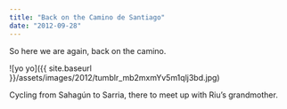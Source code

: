 ```yaml
---
title: "Back on the Camino de Santiago"
date: "2012-09-28"
---
```


So here we are again, back on the camino.

![yo yo]({{ site.baseurl }}/assets/images/2012/tumblr_mb2mxmYv5m1qlj3bd.jpg)

Cycling from Sahagún to Sarria, there to meet up with Riu’s grandmother.
